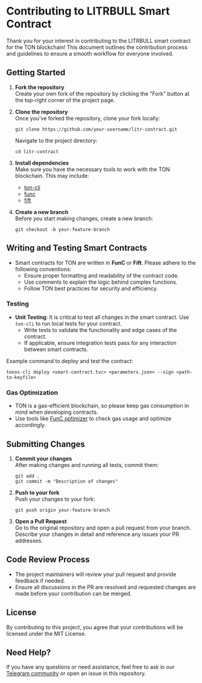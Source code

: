 # Contributing to LITRBULL Smart Contract

Thank you for your interest in contributing to the LITRBULL smart contract for the TON blockchain! This document outlines the contribution process and guidelines to ensure a smooth workflow for everyone involved.

## Getting Started

1. **Fork the repository**  
   Create your own fork of the repository by clicking the "Fork" button at the top-right corner of the project page.

2. **Clone the repository**  
   Once you've forked the repository, clone your fork locally:
   ```
   git clone https://github.com/your-username/litr-contract.git
   ```
   Navigate to the project directory:
   ```
   cd litr-contract
   ```

3. **Install dependencies**  
   Make sure you have the necessary tools to work with the TON blockchain. This may include:
   - [ton-cli](https://github.com/tonlabs/tonos-cli)
   - [func](https://github.com/ton-blockchain/ton/tree/master/crypto/func)
   - [fift](https://github.com/ton-blockchain/ton/tree/master/crypto/fift)

4. **Create a new branch**  
   Before you start making changes, create a new branch:
   ```
   git checkout -b your-feature-branch
   ```

## Writing and Testing Smart Contracts

- Smart contracts for TON are written in **FunC** or **Fift**. Please adhere to the following conventions:
  - Ensure proper formatting and readability of the contract code.
  - Use comments to explain the logic behind complex functions.
  - Follow TON best practices for security and efficiency.

### Testing

- **Unit Testing**: It is critical to test all changes in the smart contract. Use `ton-cli` to run local tests for your contract.
  - Write tests to validate the functionality and edge cases of the contract.
  - If applicable, ensure integration tests pass for any interaction between smart contracts.

Example command to deploy and test the contract:
```
tonos-cli deploy <smart-contract.tvc> <parameters.json> --sign <path-to-keyfile>
```

### Gas Optimization

- TON is a gas-efficient blockchain, so please keep gas consumption in mind when developing contracts.
- Use tools like [FunC optimizer](https://github.com/tonlabs/TON-Compiler) to check gas usage and optimize accordingly.

## Submitting Changes

1. **Commit your changes**  
   After making changes and running all tests, commit them:
   ```
   git add .
   git commit -m "Description of changes"
   ```

2. **Push to your fork**  
   Push your changes to your fork:
   ```
   git push origin your-feature-branch
   ```

3. **Open a Pull Request**  
   Go to the original repository and open a pull request from your branch. Describe your changes in detail and reference any issues your PR addresses.

## Code Review Process

- The project maintainers will review your pull request and provide feedback if needed.
- Ensure all discussions in the PR are resolved and requested changes are made before your contribution can be merged.

## License

By contributing to this project, you agree that your contributions will be licensed under the MIT License.

## Need Help?

If you have any questions or need assistance, feel free to ask in our [Telegram community](https://t.me/litrbull) or open an issue in this repository.

